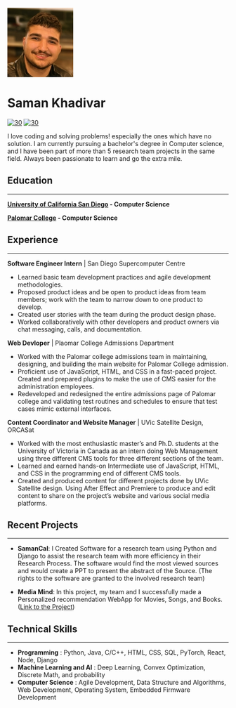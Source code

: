 
![Image](https://github.com/Samdopika/cse15l-lab-reports/blob/main/Saman%20Khadivar%20Portrait.jpg?raw=true)

**Saman Khadivar**
============
<a href="https://www.linkedin.com/in/saman-khadivar-60a5031ab" target="_blank" rel="noopener noreferrer"><img src="https://cliply.co/wp-content/uploads/2021/02/372102050_LINKEDIN_ICON_TRANSPARENT_400.gif" width="30" height="" alt="30"></a>
<a href="https://www.instagram.com/samkhadivar/?hl=en" target="_blank" rel="noopener noreferrer"><img src="https://cliply.co/wp-content/uploads/2019/07/371907300_INSTAGRAM_ICON_TRANSPARENT_400.gif" width="30" height="" alt="30"></a>

I love coding and solving problems! especially the ones which have no solution. I am currently pursuing a bachelor's degree in Computer science, and I have been part of more than 5 research team projects in the same field. Always been
          passionate
          to learn and go the extra mile.



**Education**
---
***
**[University of California San Diego](https://cse.ucsd.edu/) - Computer Science**

**[Palomar College](https://www.palomar.edu/csit/computer-science-as-ca/) - Computer Science**

**Experience**
---
***
**Software Engineer Intern** | San Diego Supercomputer Centre
*  Learned basic team development practices and agile development methodologies.
* Proposed product ideas and be open to product ideas from team members; work with the team to narrow down 
to one product to develop.
* Created user stories with the team during the product design phase.
* Worked collaboratively with other developers and product owners via chat messaging, calls, and 
documentation.

**Web Devloper** | Plaomar College Admissions Department
* Worked with the Palomar college admissions team in maintaining, designing, and building the main website for
Palomar College admission. 
* Proficient use of JavaScript, HTML, and CSS in a fast-paced project. Created and prepared plugins to make the 
use of CMS easier for the administration employees. 
* Redeveloped and redesigned the entire admissions page of Palomar college and validating test routines and 
schedules to ensure that test cases mimic external interfaces.

**Content Coordinator and Website Manager** | UVic Satellite Design, ORCASat
* Worked with the most enthusiastic master’s and Ph.D. students at the University of Victoria in Canada as an 
intern doing Web Management using three different CMS tools for three different sections of the team. 
* Learned and earned hands-on Intermediate use of JavaScript, HTML, and CSS in the programming end of 
different CMS tools. 
* Created and produced content for different projects done by UVic Satellite design. Using After Effect and 
Premiere to produce and edit content to share on the project’s website and various social media platforms. 

**Recent Projects**
---
***
*  **SamanCal**: I Created Software for a research team using Python and Django to assist the research team with more efficiency in their Research Process. The software would find the most viewed sources and would create a PPT to present the abstract of the Source. (The rights to the software are granted to the involved research team)

*  **Media Mind**: In this project, my team and I successfully made a Personalized recommendation WebApp for Movies, Songs, 
and Books. ([Link to the Project](https://drive.google.com/file/d/1l3b8EgaEt54ss-0kIce_9v918FUJ-HaU/view?usp=sharing))



Technical Skills
---
***

* **Programming** :  Python, Java, C/C++, HTML, CSS, SQL, PyTorch, React, Node, Django
* **Machine Learning and AI** :  Deep Learning, Convex Optimization, Discrete Math, and probability
* **Computer Science** :  Agile Development, Data Structure and Algorithms, Web Development, Operating System, 
Embedded Firmware Development

